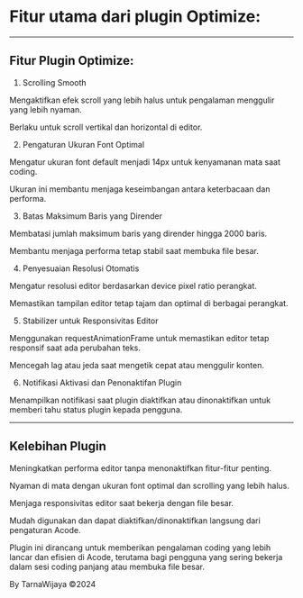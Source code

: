 # Fitur utama dari plugin Optimize:


---

## Fitur Plugin Optimize:

1. Scrolling Smooth

Mengaktifkan efek scroll yang lebih halus untuk pengalaman menggulir yang lebih nyaman.

Berlaku untuk scroll vertikal dan horizontal di editor.



2. Pengaturan Ukuran Font Optimal

Mengatur ukuran font default menjadi 14px untuk kenyamanan mata saat coding.

Ukuran ini membantu menjaga keseimbangan antara keterbacaan dan performa.



3. Batas Maksimum Baris yang Dirender

Membatasi jumlah maksimum baris yang dirender hingga 2000 baris.

Membantu menjaga performa tetap stabil saat membuka file besar.



4. Penyesuaian Resolusi Otomatis

Mengatur resolusi editor berdasarkan device pixel ratio perangkat.

Memastikan tampilan editor tetap tajam dan optimal di berbagai perangkat.



5. Stabilizer untuk Responsivitas Editor

Menggunakan requestAnimationFrame untuk memastikan editor tetap responsif saat ada perubahan teks.

Mencegah lag atau jeda saat mengetik cepat atau menggulir konten.



6. Notifikasi Aktivasi dan Penonaktifan Plugin

Menampilkan notifikasi saat plugin diaktifkan atau dinonaktifkan untuk memberi tahu status plugin kepada pengguna.





---

## Kelebihan Plugin

Meningkatkan performa editor tanpa menonaktifkan fitur-fitur penting.

Nyaman di mata dengan ukuran font optimal dan scrolling yang lebih halus.

Menjaga responsivitas editor saat bekerja dengan file besar.

Mudah digunakan dan dapat diaktifkan/dinonaktifkan langsung dari pengaturan Acode.


Plugin ini dirancang untuk memberikan pengalaman coding yang lebih lancar dan efisien di Acode, terutama bagi pengguna yang sering bekerja dalam sesi coding panjang atau membuka file besar.

By TarnaWijaya 
©2024